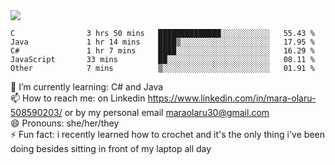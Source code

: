 

 <img align="center" src="https://github-readme-stats.vercel.app/api?username=MaraxD&theme=github_dark&show_icons=true&count_private=true"/>
 <br/>

<!--START_SECTION:waka-->

```text
C                3 hrs 50 mins   ██████████████░░░░░░░░░░░   55.43 %
Java             1 hr 14 mins    ████▒░░░░░░░░░░░░░░░░░░░░   17.95 %
C#               1 hr 7 mins     ████░░░░░░░░░░░░░░░░░░░░░   16.29 %
JavaScript       33 mins         ██░░░░░░░░░░░░░░░░░░░░░░░   08.11 %
Other            7 mins          ▒░░░░░░░░░░░░░░░░░░░░░░░░   01.91 %
```

<!--END_SECTION:waka-->
<!--[![willianrod's wakatime stats](https://github-readme-stats.vercel.app/api/wakatime?username=MaraxD)](https://github.com/anuraghazra/github-readme-stats)-->

🌱 I’m currently learning: C# and Java <br/>
📫 How to reach me: on Linkedin https://www.linkedin.com/in/mara-olaru-508590203/ or by my personal email maraolaru30@gmail.com <br/>
😄 Pronouns: she/her/they <br/>
⚡ Fun fact: i recently learned how to crochet and it's the only thing i've been doing besides sitting in front of my laptop all day <br/>
 

